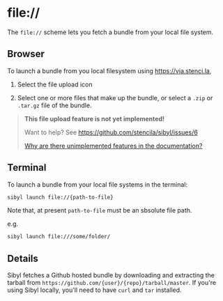 # file://

The `file://` scheme lets you fetch a bundle from your local file system.

## Browser

To launch a bundle from you local filesystem using https://via.stenci.la, 

1. Select the file upload icon

2. Select one or more files that make up the bundle, or select a `.zip` or `.tar.gz` file of the bundle.

> **This file upload feature is not yet implemented!**
>
> Want to help? See https://github.com/stencila/sibyl/issues/6
>
> [Why are there unimplemented features in the documentation?](faq#unimplemented-features-in-docs)

## Terminal

To launch a bundle from your local file systems in the terminal:

```sh
sibyl launch file://{path-to-file}
```

Note that, at present `path-to-file` must be an sbsolute file path.

e.g.

```sh
sibyl launch file:///some/folder/
```

## Details

Sibyl fetches a Github hosted bundle by downloading and extracting the tarball from `https://github.com/{user}/{repo}/tarball/master`. If you're using Sibyl locally, you'll need to have `curl` and `tar` installed.
